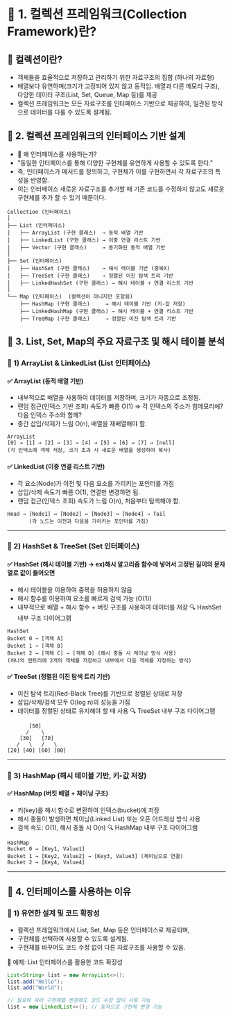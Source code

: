 # 📌 1. 컬렉션 프레임워크(Collection Framework)란?

## 🔹 컬렉션이란?
- 객체들을 효율적으로 저장하고 관리하기 위한 자료구조의 집합 (하나의 자료형)
- 배열보다 유연하며(크기가 고정되어 있지 않고 동적임. 배열과 다른 메모리 구조), 다양한 데이터 구조(List, Set, Queue, Map 등)를 제공
- 컬렉션 프레임워크는 모든 자료구조를 인터페이스 기반으로 제공하여, 일관된 방식으로 데이터를 다룰 수 있도록 설계됨.

## 📌 2. 컬렉션 프레임워크의 인터페이스 기반 설계
- 🔹 왜 인터페이스를 사용하는가?
- "동일한 인터페이스를 통해 다양한 구현체를 유연하게 사용할 수 있도록 한다."
- 즉, 인터페이스가 메서드를 정의하고, 구현체가 이를 구현하면서 각 자료구조의 특성을 반영함.
- 이는 인터페이스 새로운 자료구조를 추가할 때 기존 코드를 수정하지 않고도 새로운 구현체를 추가 할 수 있기 때문이다.

```aiignore
Collection (인터페이스)
│
├── List (인터페이스)
│   ├── ArrayList (구현 클래스)  → 동적 배열 기반
│   ├── LinkedList (구현 클래스) → 이중 연결 리스트 기반
│   ├── Vector (구현 클래스)     → 동기화된 동적 배열 기반
│
├── Set (인터페이스)
│   ├── HashSet (구현 클래스)    → 해시 테이블 기반 (중복X)
│   ├── TreeSet (구현 클래스)    → 정렬된 이진 탐색 트리 기반
│   ├── LinkedHashSet (구현 클래스) → 해시 테이블 + 연결 리스트 기반
│
└── Map (인터페이스)  (컬렉션이 아니지만 포함됨)
    ├── HashMap (구현 클래스)     → 해시 테이블 기반 (키-값 저장)
    ├── LinkedHashMap (구현 클래스) → 해시 테이블 + 연결 리스트 기반
    ├── TreeMap (구현 클래스)     → 정렬된 이진 탐색 트리 기반
```

## 📌 3. List, Set, Map의 주요 자료구조 및 해시 테이블 분석
### 🔹 1) ArrayList & LinkedList (List 인터페이스)
#### ✅ ArrayList (동적 배열 기반)
- 내부적으로 배열을 사용하여 데이터를 저장하며, 크기가 자동으로 조정됨.
- 랜덤 접근(인덱스 기반 조회) 속도가 빠름 O(1) => 각 인덱스의 주소가 힙메모리에? 다음 인덱스 주소와 함께?
- 중간 삽입/삭제가 느림 O(n), 배열을 재배열해야 함.
```aiignore
ArrayList
[0] → [1] → [2] → [3] → [4] → [5] → [6] → [7] → [null]
(각 인덱스에 객체 저장, 크기 초과 시 새로운 배열을 생성하여 복사)
```
#### ✅ LinkedList (이중 연결 리스트 기반)
- 각 요소(Node)가 이전 및 다음 요소를 가리키는 포인터를 가짐
- 삽입/삭제 속도가 빠름 O(1), 연결만 변경하면 됨.
- 랜덤 접근(인덱스 조회) 속도가 느림 O(n), 처음부터 탐색해야 함.

```aiignore
Head → [Node1] ↔ [Node2] ↔ [Node3] ↔ [Node4] → Tail
       (각 노드는 이전과 다음을 가리키는 포인터를 가짐)
```

--------
### 🔹 2) HashSet & TreeSet (Set 인터페이스)
#### ✅ HashSet (해시 테이블 기반) -> ex)해시 알고리즘 함수에 넣어서 고정된 길이의 문자열로 값이 들어오면
- 해시 테이블을 이용하여 중복을 허용하지 않음
- 해시 함수를 이용하여 요소를 빠르게 검색 가능 (O(1))
- 내부적으로 배열 + 해시 함수 + 버킷 구조를 사용하여 데이터를 저장
  🔍 HashSet 내부 구조 다이어그램
```aiignore
HashSet
Bucket 0 → [객체 A]
Bucket 1 → [객체 B]
Bucket 2 → [객체 C] → [객체 D] (해시 충돌 시 체이닝 방식 사용)
(하나의 엔트리에 2개의 객체를 저장하고 내부에서 다음 객체를 지정하는 방식)
```

#### ✅ TreeSet (정렬된 이진 탐색 트리 기반)
- 이진 탐색 트리(Red-Black Tree)를 기반으로 정렬된 상태로 저장
- 삽입/삭제/검색 모두 O(log n)의 성능을 가짐
- 데이터를 정렬된 상태로 유지해야 할 때 사용
  🔍 TreeSet 내부 구조 다이어그램
```aiignore
       [50]
      /    \
    [30]   [70]
   /   \   /   \
[20] [40] [60] [80]
```
-------

### 🔹 3) HashMap (해시 테이블 기반, 키-값 저장)
#### ✅ HashMap (버킷 배열 + 체이닝 구조)
- 키(key)를 해시 함수로 변환하여 인덱스(bucket)에 저장
- 해시 충돌이 발생하면 체이닝(Linked List) 또는 오픈 어드레싱 방식 사용
- 검색 속도: O(1), 해시 충돌 시 O(n)
  🔍 HashMap 내부 구조 다이어그램
```aiignore
HashMap
Bucket 0 → [Key1, Value1]
Bucket 1 → [Key2, Value2] → [Key3, Value3] (체이닝으로 연결)
Bucket 2 → [Key4, Value4]
```

------

## 📌 4. 인터페이스를 사용하는 이유
### 🔹 1) 유연한 설계 및 코드 확장성
- 컬렉션 프레임워크에서 List, Set, Map 등은 인터페이스로 제공되며,
- 구현체를 선택하여 사용할 수 있도록 설계됨.
- 구현체를 바꾸어도 코드 수정 없이 다른 자료구조를 사용할 수 있음.

📌 예제: List 인터페이스를 활용한 코드 확장성
```java
List<String> list = new ArrayList<>();
list.add("Hello");
list.add("World");

// 필요에 따라 구현체를 변경해도 코드 수정 없이 사용 가능
list = new LinkedList<>(); // 동적으로 구현체 변경 가능
```
